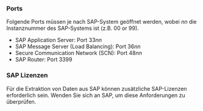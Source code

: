 ### Ports
Folgende Ports müssen je nach SAP-System geöffnet werden, 
wobei *nn* die Instanznummer des SAP-Systems ist (z.B. 00 or 99).
- SAP Application Server: Port 33*nn*
- SAP Message Server (Load Balancing): Port 36*nn*
- Secure Communication Network (SCN): Port 48*nn*
- SAP Router: Port 3399

### SAP Lizenzen
Für die Extraktion von Daten aus SAP können zusätzliche SAP-Lizenzen erforderlich sein. Wenden Sie sich an SAP, um diese Anforderungen zu überprüfen.
